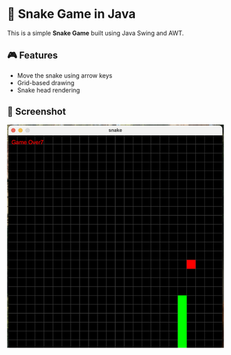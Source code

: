 # 🐍 Snake Game in Java

This is a simple **Snake Game** built using Java Swing and AWT.

## 🎮 Features
- Move the snake using arrow keys
- Grid-based drawing
- Snake head rendering

## 📸 Screenshot

![Snake Game Screenshot](Screenshot.png)


